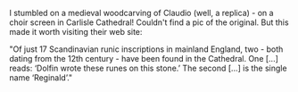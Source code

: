 I stumbled on a medieval woodcarving of Claudio (well, a replica)  - on a choir screen in Carlisle Cathedral!
Couldn't find a pic of the original. But this made it worth visiting their web site:

"Of just 17 Scandinavian runic inscriptions in mainland England, two - both dating from the 12th century - have been found in the Cathedral. One [...] reads: ‘Dolfin wrote these runes on this stone.’ The second [...] is the single name ‘Reginald’."